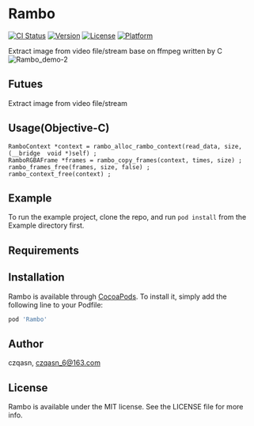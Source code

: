 # Rambo

[![CI Status](https://img.shields.io/travis/czqasngit/Rambo.svg?style=flat)](https://travis-ci.org/czqasngit/Rambo)
[![Version](https://img.shields.io/cocoapods/v/Rambo.svg?style=flat)](https://cocoapods.org/pods/Rambo)
[![License](https://img.shields.io/cocoapods/l/Rambo.svg?style=flat)](https://cocoapods.org/pods/Rambo)
[![Platform](https://img.shields.io/cocoapods/p/Rambo.svg?style=flat)](https://cocoapods.org/pods/Rambo)

Extract image from video file/stream base on ffmpeg written by C
![Rambo_demo-2](http://pba6dsu9x.bkt.clouddn.com/Rambo_demo-2.gif)

## Futues

Extract image from video file/stream

## Usage(Objective-C)

```
RamboContext *context = rambo_alloc_rambo_context(read_data, size, (__bridge  void *)self) ;
RamboRGBAFrame *frames = rambo_copy_frames(context, times, size) ;
rambo_frames_free(frames, size, false) ;
rambo_context_free(context) ;
```

## Example

To run the example project, clone the repo, and run `pod install` from the Example directory first.

## Requirements

## Installation

Rambo is available through [CocoaPods](https://cocoapods.org). To install
it, simply add the following line to your Podfile:

```ruby
pod 'Rambo'
```

## Author

czqasn, czqasn_6@163.com

## License

Rambo is available under the MIT license. See the LICENSE file for more info.


